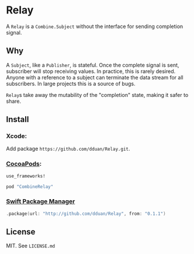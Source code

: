 # Relay

A `Relay` is a `Combine.Subject` without the interface for sending completion
signal.

## Why

A `Subject`, like a `Publisher`, is stateful. Once the complete signal is sent,
subscriber will stop receiving values. In practice, this is rarely desired.
Anyone with a reference to a subject can terminate the data stream for all
subscribers. In large projects this is a source of bugs.

`Relay`s take away the mutability of the "completion" state, making it safer to
share.

## Install

### Xcode:

Add package `https://github.com/dduan/Relay.git`.

### [CocoaPods](http://cocoapods.org/):

```ruby
use_frameworks!

pod "CombineRelay"
```

### [Swift Package Manager](https://swift.org/package-manager)

```swift
.package(url: "http://github.com/dduan/Relay", from: "0.1.1")
```

## License

MIT. See `LICENSE.md`
